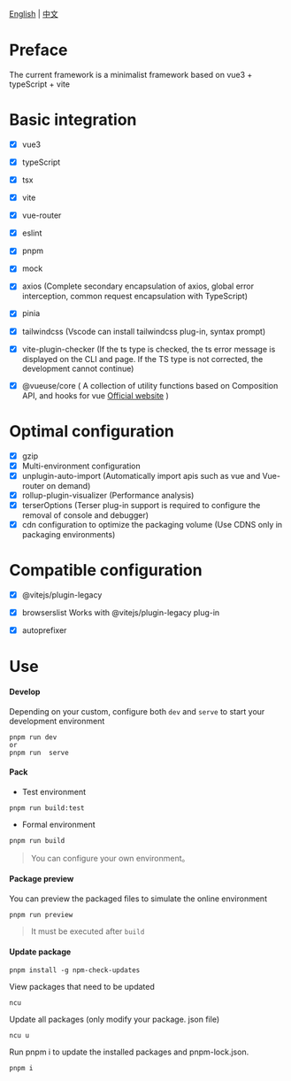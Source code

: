 
[English](README.md) | [中文](README-CN.md)

# Preface
The current framework is a minimalist framework based on vue3 + typeScript + vite

# Basic integration
- [x] vue3
- [x] typeScript
- [x] tsx
- [x] vite
- [x] vue-router
- [x] eslint
- [x] pnpm
- [x] mock
- [x] axios   (Complete secondary encapsulation of axios, global error interception, common request encapsulation with TypeScript)
- [x] pinia
- [x] tailwindcss    (Vscode can install tailwindcss plug-in, syntax prompt)

- [x] vite-plugin-checker   (If the ts type is checked, the ts error message is displayed on the CLI and page. If the TS type is not corrected, the development cannot continue)

- [x] @vueuse/core   ( A collection of utility functions based on Composition API, and hooks for vue [Official website](https://vueuse.org/) )


# Optimal configuration
- [x] gzip
- [x] Multi-environment configuration
- [x] unplugin-auto-import  (Automatically import apis such as vue and Vue-router on demand)
- [x] rollup-plugin-visualizer   (Performance analysis)
- [x] terserOptions  (Terser plug-in support is required to configure the removal of console and debugger)
- [x] cdn configuration to optimize the packaging volume   (Use CDNS only in packaging environments)

# Compatible configuration
- [x] @vitejs/plugin-legacy
- [x] browserslist  Works with @vitejs/plugin-legacy plug-in
- [x] autoprefixer


# Use

#### Develop

Depending on your custom, configure both `dev` and `serve` to start your development environment

```
pnpm run dev
or
pnpm run  serve
```
#### Pack

+ Test environment

```
pnpm run build:test
```
+ Formal environment

```
pnpm run build
```

> You can configure your own environment。

#### Package preview

You can preview the packaged files to simulate the online environment

```
pnpm run preview
```

> It must be executed after `build`


#### Update package
```
pnpm install -g npm-check-updates
```

View packages that need to be updated
```
ncu
```
Update all packages (only modify your package. json file)
```
ncu u
```
Run pnpm i to update the installed packages and pnpm-lock.json.
```
pnpm i
```

